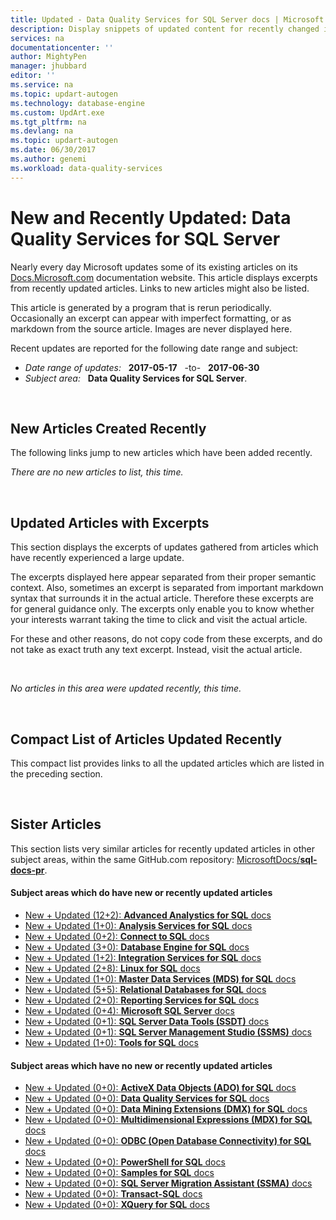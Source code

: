 ```yaml
---
title: Updated - Data Quality Services for SQL Server docs | Microsoft Docs
description: Display snippets of updated content for recently changed in documentation, for Data Quality Services for Microsoft SQL Server.
services: na
documentationcenter: ''
author: MightyPen
manager: jhubbard
editor: ''
ms.service: na
ms.topic: updart-autogen
ms.technology: database-engine
ms.custom: UpdArt.exe
ms.tgt_pltfrm: na
ms.devlang: na
ms.topic: updart-autogen
ms.date: 06/30/2017
ms.author: genemi
ms.workload: data-quality-services
---
```

# New and Recently Updated: Data Quality Services for SQL Server



Nearly every day Microsoft updates some of its existing articles on its [Docs.Microsoft.com](http://docs.microsoft.com/) documentation website. This article displays excerpts from recently updated articles. Links to new articles might also be listed.

This article is generated by a program that is rerun periodically. Occasionally an excerpt can appear with imperfect formatting, or as markdown from the source article. Images are never displayed here.

Recent updates are reported for the following date range and subject:



- *Date range of updates:* &nbsp; **2017-05-17** &nbsp; -to- &nbsp; **2017-06-30**
- *Subject area:* &nbsp; **Data Quality Services for SQL Server**.




&nbsp;

## New Articles Created Recently

The following links jump to new articles which have been added recently.


*There are no new articles to list, this time.*



&nbsp;

## Updated Articles with Excerpts

This section displays the excerpts of updates gathered from articles which have recently experienced a large update.

The excerpts displayed here appear separated from their proper semantic context. Also, sometimes an excerpt is separated from important markdown syntax that surrounds it in the actual article. Therefore these excerpts are for general guidance only. The excerpts only enable you to know whether your interests warrant taking the time to click and visit the actual article.

For these and other reasons, do not copy code from these excerpts, and do not take as exact truth any text excerpt. Instead, visit the actual article.



&nbsp;

*No articles in this area were updated recently, this time.*



&nbsp;

<a name="compactupdatedlist"/>

## Compact List of Articles Updated Recently

This compact list provides links to all the updated articles which are listed in the preceding section.




<a name="sisters2"/>

&nbsp;

## Sister Articles

This section lists very similar articles for recently updated articles in other subject areas, within the same GitHub.com repository: [MicrosoftDocs/**sql-docs-pr**](https://github.com/microsoftdocs/sql-docs-pr/).

<!--  20170630-1150  -->

#### Subject areas which do have new or recently updated articles

- [New + Updated (12+2): **Advanced Analystics for SQL** docs](../advanced-analytics/new-updated-advanced-analytics.md)
- [New + Updated (1+0):  **Analysis Services for SQL** docs](../docs/analysis-services/new-updated-analysis-services.md)
- [New + Updated (0+2):  **Connect to SQL** docs](../docs/connect/new-updated-connect.md)
- [New + Updated (3+0):  **Database Engine for SQL** docs](../docs/database-engine/new-updated-database-engine.md)
- [New + Updated (1+2):  **Integration Services for SQL** docs](../docs/integration-services/new-updated-integration-services.md)
- [New + Updated (2+8):  **Linux for SQL** docs](../docs/linux/new-updated-linux.md)
- [New + Updated (1+0):  **Master Data Services (MDS) for SQL** docs](../docs/master-data-services/new-updated-master-data-services.md)
- [New + Updated (5+5):  **Relational Databases for SQL** docs](../docs/relational-databases/new-updated-relational-databases.md)
- [New + Updated (2+0):  **Reporting Services for SQL** docs](../docs/reporting-services/new-updated-reporting-services.md)
- [New + Updated (0+4):  **Microsoft SQL Server** docs](../docs/sql-server/new-updated-sql-server.md)
- [New + Updated (0+1):  **SQL Server Data Tools (SSDT)** docs](../docs/ssdt/new-updated-ssdt.md)
- [New + Updated (0+1):  **SQL Server Management Studio (SSMS)** docs](../docs/ssms/new-updated-ssms.md)
- [New + Updated (1+0):  **Tools for SQL** docs](../docs/tools/new-updated-tools.md)


#### Subject areas which have no new or recently updated articles

- [New + Updated (0+0): **ActiveX Data Objects (ADO) for SQL** docs](../docs/ado/new-updated-ado.md)
- [New + Updated (0+0): **Data Quality Services for SQL** docs](../docs/data-quality-services/new-updated-data-quality-services.md)
- [New + Updated (0+0): **Data Mining Extensions (DMX) for SQL** docs](../docs/dmx/new-updated-dmx.md)
- [New + Updated (0+0): **Multidimensional Expressions (MDX) for SQL** docs](../docs/mdx/new-updated-mdx.md)
- [New + Updated (0+0): **ODBC (Open Database Connectivity) for SQL** docs](../docs/odbc/new-updated-odbc.md)
- [New + Updated (0+0): **PowerShell for SQL** docs](../docs/powershell/new-updated-powershell.md)
- [New + Updated (0+0): **Samples for SQL** docs](../docs/sample/new-updated-sample.md)
- [New + Updated (0+0): **SQL Server Migration Assistant (SSMA)** docs](../docs/ssma/new-updated-ssma.md)
- [New + Updated (0+0): **Transact-SQL** docs](../docs/t-sql/new-updated-t-sql.md)
- [New + Updated (0+0): **XQuery for SQL** docs](../docs/xquery/new-updated-xquery.md)


&nbsp;

